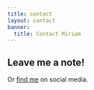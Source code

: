 ```yaml
---
title: contact
layout: contact
banner:
  title: Contact Miriam
---
```


## Leave me a note!

Or
[find me](https://wheretofind.me/@mirisuzanne)
on social media.
